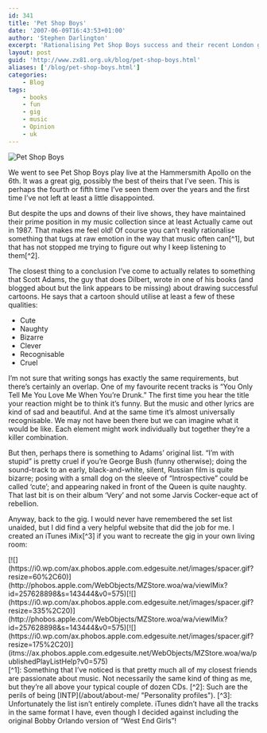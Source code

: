 ```yaml
---
id: 341
title: 'Pet Shop Boys'
date: '2007-06-09T16:43:53+01:00'
author: 'Stephen Darlington'
excerpt: 'Rationalising Pet Shop Boys success and their recent London gig.'
layout: post
guid: 'http://www.zx81.org.uk/blog/pet-shop-boys.html'
aliases: ['/blog/pet-shop-boys.html']
categories:
    - Blog
tags:
    - books
    - fun
    - gig
    - music
    - Opinion
    - uk
---
```


![Pet Shop Boys](https://i0.wp.com/www.zx81.org.uk/wp-content/uploads/2007/06/image_018w.jpg)

We went to see Pet Shop Boys play live at the Hammersmith Apollo on the 6th. It was a great gig, possibly the best of theirs that I’ve seen. This is perhaps the fourth or fifth time I’ve seen them over the years and the first time I’ve not left at least a little disappointed.

But despite the ups and downs of their live shows, they have maintained their prime position in my music collection since at least Actually came out in 1987. That makes me feel old! Of course you can’t really rationalise something that tugs at raw emotion in the way that music often can[^1], but that has not stopped me trying to figure out why I keep listening to them[^2].

The closest thing to a conclusion I’ve come to actually relates to something that Scott Adams, the guy that does Dilbert, wrote in one of his books (and blogged about but the link appears to be missing) about drawing successful cartoons. He says that a cartoon should utilise at least a few of these qualities:

- Cute
- Naughty
- Bizarre
- Clever
- Recognisable
- Cruel

I’m not sure that writing songs has exactly the same requirements, but there’s certainly an overlap. One of my favourite recent tracks is “You Only Tell Me You Love Me When You’re Drunk.” The first time you hear the title your reaction might be to think it’s funny. But the music and other lyrics are kind of sad and beautiful. And at the same time it’s almost universally recognisable. We may not have been there but we can imagine what it would be like. Each element might work individually but together they’re a killer combination.

But then, perhaps there is something to Adams’ original list. “I’m with stupid” is pretty cruel if you’re George Bush (funny otherwise); doing the sound-track to an early, black-and-white, silent, Russian film is quite bizarre; posing with a small dog on the sleeve of “Introspective” could be called ‘cute’; and appearing naked in front of the Queen is quite naughty. That last bit is on their album ‘Very’ and not some Jarvis Cocker-eque act of rebellion.

Anyway, back to the gig. I would never have remembered the set list unaided, but I did find a very helpful website that did the job for me. I created an iTunes iMix[^3] if you want to recreate the gig in your own living room:

<div style="position:relative;">[![](https://i0.wp.com/ax.phobos.apple.com.edgesuite.net/images/spacer.gif?resize=60%2C60)](http://phobos.apple.com/WebObjects/MZStore.woa/wa/viewIMix?id=257628898&s=143444&v0=575)[![](https://i0.wp.com/ax.phobos.apple.com.edgesuite.net/images/spacer.gif?resize=335%2C20)](http://phobos.apple.com/WebObjects/MZStore.woa/wa/viewIMix?id=257628898&s=143444&v0=575)[![](https://i0.wp.com/ax.phobos.apple.com.edgesuite.net/images/spacer.gif?resize=175%2C20)](itms://ax.phobos.apple.com.edgesuite.net/WebObjects/MZStore.woa/wa/publishedPlayListHelp?v0=575)</div>
[^1]: Something that I’ve noticed is that pretty much all of my closest friends are passionate about music. Not necessarily the same kind of thing as me, but they’re all above your typical couple of dozen CDs.
[^2]: Such are the perils of being [INTP](/about/about-me/ "Personality profiles").
[^3]: Unfortunately the list isn’t entirely complete. iTunes didn’t have all the tracks in the same format I have, even though I decided against including the original Bobby Orlando version of “West End Girls”!
